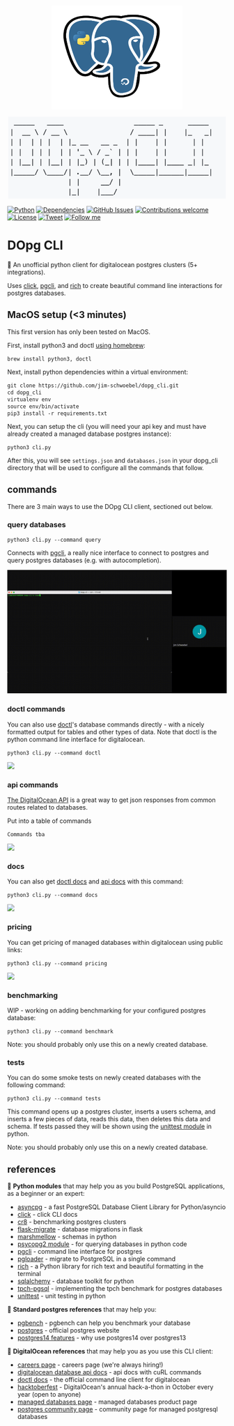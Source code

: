 <p align="center"><img src="https://github.com/jim-schwoebel/dopg_cli/blob/main/assets/logo.png" alt="logo" width="300"></img></p>
<p align="center"><img src="https://github.com/jim-schwoebel/dopg_cli/blob/main/assets/logo_2.png" alt="logo" width="500"></img></p>

[![Python](https://img.shields.io/badge/python-v3.9+-blue.svg)]()
[![Dependencies](https://img.shields.io/badge/dependencies-up%20to%20date-brightgreen.svg)]()
[![GitHub Issues](https://img.shields.io/github/issues/anfederico/Clairvoyant.svg)](https://github.com/jim-schwoebel/dopg_cli/issues)
[![Contributions welcome](https://img.shields.io/badge/contributions-welcome-orange.svg)](https://github.com/jim-schwoebel/dopg_cli/issues)
[![License](https://img.shields.io/badge/license-Apache%202-blue)](https://www.apache.org/licenses/LICENSE-2.0.html)
[![Tweet](https://img.shields.io/twitter/url/http/shields.io.svg?style=social)](https://twitter.com/intent/tweet?text=Check%20out%20DOpg,%20an%20awesome%20new%20CLI%20framework%20for%20postgres%20on%20@DigitalOcean%20https://github.com/jim-schwoebel/dopg_cli&hashtags=digitalocean,postgres,doctl,do) 
[![Follow me](https://img.shields.io/github/followers/jim-schwoebel?style=social)]([https://jim-schwoebel](https://github.com/jim-schwoebel?tab=followers))
&nbsp;

# DOpg CLI
🦈 An unofficial python client for digitalocean postgres clusters (5+ integrations).

Uses [click](https://click.palletsprojects.com/en/8.1.x/), [pgcli](https://github.com/dbcli/pgcli), and [rich](https://github.com/Textualize/rich) to create beautiful command line interactions for postgres databases. 

## MacOS setup (<3 minutes)
This first version has only been tested on MacOS.

First, install python3 and doctl [using homebrew](https://brew.sh/):
```
brew install python3, doctl
```
Next, install python dependencies within a virtual environment:
```
git clone https://github.com/jim-schwoebel/dopg_cli.git
cd dopg_cli
virtualenv env 
source env/bin/activate
pip3 install -r requirements.txt
```
Next, you can setup the cli (you will need your api key and must have already created a managed database postgres instance):
```
python3 cli.py
```
After this, you will see ```settings.json``` and ```databases.json``` in your dopg_cli directory that will be used to configure all the commands that follow. 

## commands 
There are 3 main ways to use the DOpg CLI client, sectioned out below.

### query databases
```
python3 cli.py --command query
```

Connects with [pgcli](https://github.com/dbcli/pgcli), a really nice interface to connect to postgres and query postgres databases (e.g. with autocompletion).

![](https://github.com/jim-schwoebel/dopg_cli/blob/main/assets/query.gif)

### doctl commands
You can also use [doctl](https://github.com/digitalocean/doctl)'s database commands directly - with a nicely formatted output for tables and other types of data. Note that doctl is the python command line interface for digitalocean.
```
python3 cli.py --command doctl
```

![](https://github.com/jim-schwoebel/dopg_cli/blob/main/assets/doctl.gif)

### api commands
[The DigitalOcean API](https://docs.digitalocean.com/reference/api/api-reference/#tag/Databases) is a great way to get json responses from common routes related to databases.

Put into a table of commands
```
Commands tba
```

![](https://github.com/jim-schwoebel/dopg_cli/blob/main/assets/api.gif)

### docs
You can also get [doctl docs](https://github.com/digitalocean/doctl) and [api docs](https://docs.digitalocean.com/reference/api/api-reference/#tag/Databases) with this command:
```
python3 cli.py --command docs
```

![](https://github.com/jim-schwoebel/dopg_cli/blob/main/assets/docs.gif)

### pricing
You can get pricing of managed databases within digitalocean using public links:

```
python3 cli.py --command pricing
```

![](https://github.com/jim-schwoebel/dopg_cli/blob/main/assets/pricing.gif)

### benchmarking
WIP - working on adding benchmarking for your configured postgres database:

```
python3 cli.py --command benchmark
```

Note: you should probably only use this on a newly created database.

### tests
You can do some smoke tests on newly created databases with the following command:

```
python3 cli.py --command tests
```

This command opens up a postgres cluster, inserts a users schema, and inserts a few pieces of data, reads this data, then deletes this data and schema. If tests passed they will be shown using the [unittest module](https://docs.python.org/3/library/unittest.html) in python.

Note: you should probably only use this on a newly created database.

## references
🐍 **Python modules** that may help you as you build PostgreSQL applications, as a beginner or an expert:
* [asyncpg](https://github.com/MagicStack/asyncpg) - a fast PostgreSQL Database Client Library for Python/asyncio
* [click](https://click.palletsprojects.com/en/8.1.x/) - click CLI docs
* [cr8](https://github.com/mfussenegger/cr8) - benchmarking postgres clusters
* [flask-migrate](https://github.com/miguelgrinberg/Flask-Migrate) - database migrations in flask
* [marshmellow](https://marshmallow.readthedocs.io/en/stable/) - schemas in python
* [psycopg2 module](https://zetcode.com/python/psycopg2/) - for querying databases in python code
* [pgcli](https://www.pgcli.com/) - command line interface for postgres 
* [pgloader](https://github.com/dimitri/pgloader) - migrate to PostgreSQL in a single command
* [rich](https://github.com/Textualize/rich) - a Python library for rich text and beautiful formatting in the terminal
* [sqlalchemy](https://www.sqlalchemy.org/) - database toolkit for python
* [tpch-pgsql](https://github.com/Data-Science-Platform/tpch-pgsql) - implementing the tpch benchmark for postgres databases
* [unittest](https://docs.python.org/3/library/unittest.html) - unit testing in python

🐘 **Standard postgres references** that may help you:
* [pgbench](https://www.postgresql.org/docs/current/pgbench.html) - pgbench can help you benchmark your database
* [postgres](https://www.postgresql.org/) - official postgres website
* [postgres14 features](https://severalnines.com/blog/best-new-features-in-postgresql-14) - why use postgres14 over postgres13

🦈 **DigitalOcean references** that may help you as you use this CLI client:
* [careers page](https://www.digitalocean.com/careers?gh_src=bc47f6b61us) - careers page (we're always hiring!)
* [digitalocean database api docs](https://docs.digitalocean.com/reference/api/api-reference/#tag/Databases) - api docs with cuRL commands
* [doctl docs](https://github.com/digitalocean/doctl) - the official command line client for digitalocean
* [hacktoberfest](https://hacktoberfest.com/) - DigitalOcean's annual hack-a-thon in October every year (open to anyone)
* [managed databases page](https://www.digitalocean.com/products/managed-databases) - managed databases product page
* [postgres community page](https://www.digitalocean.com/community/tags/digitalocean-managed-postgresql-database) - community page for managed postgresql databases
